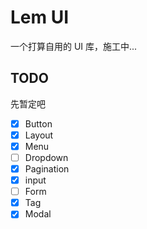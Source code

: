 # Lem UI

一个打算自用的 UI 库，施工中...

## TODO

先暂定吧

- [x] Button
- [x] Layout
- [x] Menu
- [ ] Dropdown
- [x] Pagination
- [x] input
- [ ] Form
- [x] Tag
- [x] Modal
